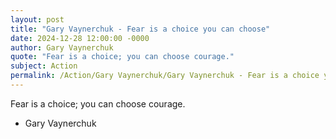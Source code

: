 ```yaml
---
layout: post
title: "Gary Vaynerchuk - Fear is a choice you can choose"
date: 2024-12-28 12:00:00 -0000
author: Gary Vaynerchuk
quote: "Fear is a choice; you can choose courage."
subject: Action
permalink: /Action/Gary Vaynerchuk/Gary Vaynerchuk - Fear is a choice you can choose
---
```


Fear is a choice; you can choose courage.

- Gary Vaynerchuk
